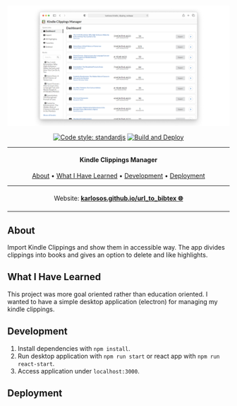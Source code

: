 ![vscode-portfolio banner](./docs/dashboard_small.png)

<div align="center">

[![Code style: standardjs](https://img.shields.io/badge/code%20style-standardjs-F3DF49.svg)](https://standardjs.com/)
[![Build and Deploy](https://github.com/karlosos/url_to_bibtex/actions/workflows/main.yml/badge.svg)](https://github.com/karlosos/url_to_bibtex/actions/workflows/main.yml)
</div>

***

<h4 align="center">Kindle Clippings Manager</h4>


<p align="center">
  <a href="#about">About</a> •
  <a href="#what-i-have-learned">What I Have Learned</a> •
  <a href="#development">Development</a> •
  <a href="#deployment">Deployment</a>
</p>

<p align="center">
<table>
<tbody>
<td align="center">
<img width="2000" height="0"><br>
Website: <b><a href="https://karlosos.github.io/url_to_bibtex/">karlosos.github.io/url_to_bibtex 🌐</a></b><br>
<img width="2000" height="0">
</td>
</tbody>
</table>
</p>

## About

Import Kindle Clippings and show them in accessible way. The app divides clippings into books and gives an option to delete and like highlights.

## What I Have Learned

This project was more goal oriented rather than education oriented. I wanted to have a simple desktop application (electron) for managing my kindle clippings.

## Development

1. Install dependencies with `npm install`.
1. Run desktop application with `npm run start` or react app with `npm run react-start`.
1. Access application under `localhost:3000`.

## Deployment
